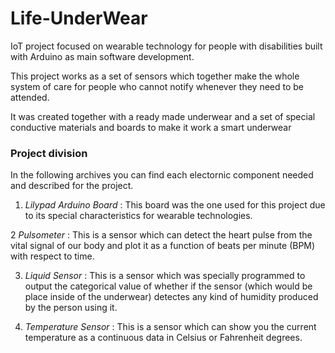 # Life-UnderWear
IoT project focused on wearable technology for people with disabilities built with Arduino as main software development.


This project works as a set of sensors which together make the whole system of care for people who cannot notify whenever they need to be attended.

It was created together with a ready made underwear and a set of special conductive materials and boards to make it work a smart underwear

### Project division

In the following archives you can find each electornic component needed and described for the project. 

1. _Lilypad Arduino Board_ : This board was the one used for this project due to its special characteristics for wearable technologies.

2 _Pulsometer_ : This is a sensor which can detect the heart pulse from the vital signal of our body and plot it as a function of beats per minute (BPM) with respect to time. 

3. _Liquid Sensor_ : This is a sensor which was specially programmed to output the categorical value of whether if the sensor (which would be place inside of the underwear) detectes any kind of humidity produced by the person using it. 

4. _Temperature Sensor_ : This is a sensor which can show you the current temperature as a continuous data in Celsius or Fahrenheit degrees. 


